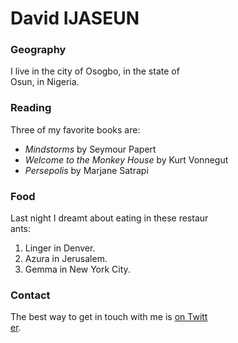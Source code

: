 # David IJASEUN

### Geography

I live in the city of Osogbo, in the state of \
Osun, in Nigeria.

### Reading

Three of my favorite books are:
- *Mindstorms* by Seymour Papert
- *Welcome to the Monkey House* by Kurt Vonnegut
- *Persepolis* by Marjane Satrapi

### Food

Last night I dreamt about eating in these restaur\
ants:
1. Linger in Denver.
2. Azura in Jerusalem.
3. Gemma in New York City.

### Contact

The best way to get in touch with me is [on Twitt\
er](https://twitter.com/seankross).
